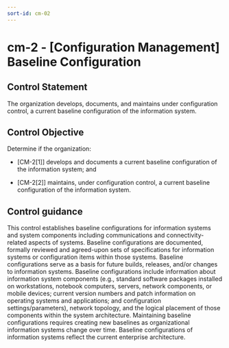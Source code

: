 ```yaml
---
sort-id: cm-02
---
```


# cm-2 - \[Configuration Management\] Baseline Configuration

## Control Statement

The organization develops, documents, and maintains under configuration control, a current baseline configuration of the information system.

## Control Objective

Determine if the organization:

- \[CM-2[1]\] develops and documents a current baseline configuration of the information system; and

- \[CM-2[2]\] maintains, under configuration control, a current baseline configuration of the information system.

## Control guidance

This control establishes baseline configurations for information systems and system components including communications and connectivity-related aspects of systems. Baseline configurations are documented, formally reviewed and agreed-upon sets of specifications for information systems or configuration items within those systems. Baseline configurations serve as a basis for future builds, releases, and/or changes to information systems. Baseline configurations include information about information system components (e.g., standard software packages installed on workstations, notebook computers, servers, network components, or mobile devices; current version numbers and patch information on operating systems and applications; and configuration settings/parameters), network topology, and the logical placement of those components within the system architecture. Maintaining baseline configurations requires creating new baselines as organizational information systems change over time. Baseline configurations of information systems reflect the current enterprise architecture.
